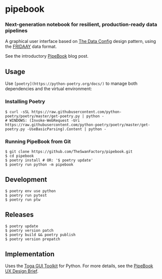 # pipebook
### Next-generation notebook for resilient, production-ready data pipelines

A graphical user interface based on [The Data Config](https://benn.substack.com/p/the-data-config) design pattern, using the [FRIDAAY](https://github.com/TheSwanFactory/fridaay) data format.

See the introductory [PipeBook](https://ihack.us/2022/06/30/pipebook-yml-reimagining-notebooks-as-resilient-data-pipelines/) blog post.

## Usage

Use `[poetry](https://python-poetry.org/docs/)` to manage both dependencies and the virtual environment:

### Installing Poetry

```
$ curl -sSL https://raw.githubusercontent.com/python-poetry/poetry/master/get-poetry.py | python -
# WINDOWS: (Invoke-WebRequest -Uri https://raw.githubusercontent.com/python-poetry/poetry/master/get-poetry.py -UseBasicParsing).Content | python -
```

### Running PipeBook from Git

```
$ git clone https://github.com/TheSwanFactory/pipebook.git
$ cd pipebook
$ poetry install # OR: '$ poetry update'
$ poetry run python -m pipebook
```
## Development

```
$ poetry env use python
$ poetry run pytest
$ poetry run ptw
```

## Releases
```
$ poetry update
$ poetry version patch
$ poetry build && poetry publish
$ poetry version prepatch
```

## Implementation

Uses the [Toga GUI Toolkit](https://toga.readthedocs.io/en/latest/index.html) for Python. For more details, see the [PipeBook UX Design Brief](https://ihack.us/2022/07/09/pipebook-ux-design-brief/).
